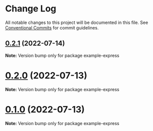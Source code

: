# Change Log

All notable changes to this project will be documented in this file.
See [Conventional Commits](https://conventionalcommits.org) for commit guidelines.

## [0.2.1](https://github.com/pixelass/pforte/compare/v0.2.0...v0.2.1) (2022-07-14)

**Note:** Version bump only for package example-express

# [0.2.0](https://github.com/pixelass/pforte/compare/v0.1.0...v0.2.0) (2022-07-13)

**Note:** Version bump only for package example-express

# [0.1.0](https://github.com/pixelass/pforte/compare/v0.0.2...v0.1.0) (2022-07-13)

**Note:** Version bump only for package example-express
